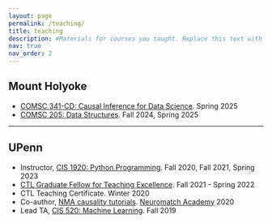 ```yaml
---
layout: page
permalink: /teaching/
title: teaching
description: #Materials for courses you taught. Replace this text with your description.
nav: true
nav_order: 2
---
```


## Mount Holyoke

- [COMSC 341-CD: Causal Inference for Data Science](https://comsc341cd.github.io). Spring 2025
- [COMSC 205: Data Structures](https://comsc205.github.io). Fall 2024, Spring 2025

---

## UPenn

- Instructor, [CIS 1920: Python Programming](https://www.seas.upenn.edu/~cis1920/tliu/s23/). Fall 2020, Fall 2021, Spring 2023
- [CTL Graduate Fellow for Teaching Excellence](https://ctl.upenn.edu/programs/grad-students/ctl-fellows/). Fall 2021 - Spring 2022
- CTL Teaching Certificate. Winter 2020
- Co-author, [NMA causality tutorials](https://compneuro.neuromatch.io/tutorials/W3D5_NetworkCausality/student/W3D5_Tutorial1.html). [Neuromatch Academy](https://academy.neuromatch.io/) 2020
- Lead TA, [CIS 520: Machine Learning](https://alliance.seas.upenn.edu/~cis520/wiki/). Fall 2019
